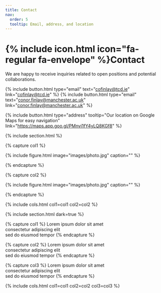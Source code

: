 ```yaml
---
title: Contact
nav:
  order: 5
  tooltip: Email, address, and location
---
```


# {% include icon.html icon="fa-regular fa-envelope" %}Contact

We are happy to receive inquiries related to open positions and potential collaborations. 

{%
  include button.html
  type="email"
  text="cofinlay@tcd.ie"
  link="cofinlay@tcd.ie"
%}
{%
  include button.html
  type="email"
  text="conor.finlay@manchester.ac.uk"
  link="conor.finlay@manchester.ac.uk"
%}
<!-- {%
  include button.html
  type="phone"
  text="(555) 867-5309"
  link="+1-555-867-5309"
%} -->
{%
  include button.html
  type="address"
  tooltip="Our location on Google Maps for easy navigation"
  link="https://maps.app.goo.gl/PMnvi1fY4yLQ8KGf8"
%}

{% include section.html %}

{% capture col1 %}

{%
  include figure.html
  image="images/photo.jpg"
  caption=""
%}

{% endcapture %}

{% capture col2 %}

{%
  include figure.html
  image="images/photo.jpg"
  caption=""
%}

{% endcapture %}

{% include cols.html col1=col1 col2=col2 %}

{% include section.html dark=true %}

{% capture col1 %}
Lorem ipsum dolor sit amet  
consectetur adipiscing elit  
sed do eiusmod tempor
{% endcapture %}

{% capture col2 %}
Lorem ipsum dolor sit amet  
consectetur adipiscing elit  
sed do eiusmod tempor
{% endcapture %}

{% capture col3 %}
Lorem ipsum dolor sit amet  
consectetur adipiscing elit  
sed do eiusmod tempor
{% endcapture %}

{% include cols.html col1=col1 col2=col2 col3=col3 %}
